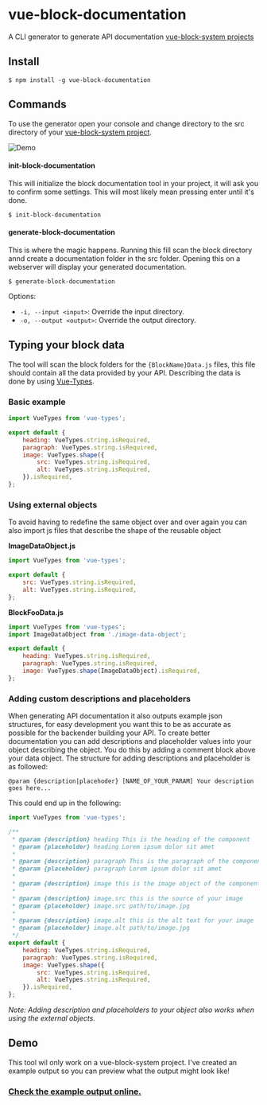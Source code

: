 # vue-block-documentation
A CLI generator to generate API documentation [vue-block-system projects](https://www.github.com/larsvanbraam/vue-block-system)

## Install

```console
$ npm install -g vue-block-documentation
```

## Commands

To use the generator open your console and change directory to the src directory of your [vue-block-system project](https://www.github.com/larsvanbraam/vue-block-system).

![Demo](http://vue-block-documentation.larsvanbraam.nl/demo.gif)

#### init-block-documentation

This will initialize the block documentation tool in your project, it will ask you to confirm some settings. This will most likely mean pressing enter until it's done.

```console
$ init-block-documentation
```

#### generate-block-documentation

This is where the magic happens. Running this fill scan the block directory annd create a documentation folder in the src folder. Opening this on a webserver will display your generated documentation.

```console
$ generate-block-documentation
```

Options:

* ```-i, --input <input>```: Override the input directory.
* ```-o, --output <output>```: Override the output directory.

## Typing your block data
The tool will scan the block folders for the `{BlockName}Data.js` files, this file should contain all the data
provided by your API. Describing the data is done by using [Vue-Types](https://github.com/dwightjack/vue-types).

### Basic example 

```javascript
import VueTypes from 'vue-types';

export default {
	heading: VueTypes.string.isRequired,
	paragraph: VueTypes.string.isRequired,
	image: VueTypes.shape({
		src: VueTypes.string.isRequired,
		alt: VueTypes.string.isRequired,
	}).isRequired,
};
```

### Using external objects
To avoid having to redefine the same object over and over again you can also import js files that describe the shape of the reusable object

**ImageDataObject.js**

```javascript
import VueTypes from 'vue-types';

export default {
	src: VueTypes.string.isRequired,
	alt: VueTypes.string.isRequired,
};
```

**BlockFooData.js**

```javascript
import VueTypes from 'vue-types';
import ImageDataObject from './image-data-object';

export default {
	heading: VueTypes.string.isRequired,
	paragraph: VueTypes.string.isRequired,
	image: VueTypes.shape(ImageDataObject).isRequired,
};
```

### Adding custom descriptions and placeholders
When generating API documentation it also outputs example json structures, for easy development you want this to be as accurate as possible for the backender building your API. To create better documentation you can add descriptions and placeholder values into your object describing the object. You do this by adding a comment block above your data object. The structure for adding descriptions and placeholder is as followed:

```
@param {description|placehoder} [NAME_OF_YOUR_PARAM] Your description goes here...
```

This could end up in the following:

```javascript
import VueTypes from 'vue-types';

/**
 * @param {description} heading This is the heading of the component
 * @param {placeholder} heading Lorem ipsum dolor sit amet
 *
 * @param {description} paragraph This is the paragraph of the component
 * @param {placeholder} paragraph Lorem ipsum dolor sit amet
 *
 * @param {description} image this is the image object of the component
 *
 * @param {description} image.src this is the source of your image
 * @param {placeholder} image.src path/to/image.jpg
 *
 * @param {description} image.alt this is the alt text for your image 
 * @param {placeholder} image.alt path/to/image.jpg 
 */
export default {
	heading: VueTypes.string.isRequired,
	paragraph: VueTypes.string.isRequired,
	image: VueTypes.shape({
		src: VueTypes.string.isRequired,
		alt: VueTypes.string.isRequired,
	}).isRequired,
};
```
*Note: Adding description and placeholders to your object also works when using the external objects.*

## Demo
This tool wil only work on a vue-block-system project. I've created an example output so you can preview what the output might look like!

### [Check the example output online.](http://vue-block-documentation.larsvanbraam.nl)


